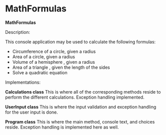 # MathFormulas


**MathFormulas**

Description:

This console application may be used to calculate the following formulas:

 - Circumference of a circle, given a radius
 - Area of a circle, given a radius
 - Volume of a hemisphere , given a radius
 - Area of a triangle , given the length of the sides
 - Solve a quadratic equation

Implementations:

**Calculations class**
This is where all of the corresponding methods reside to perform the different calculations. Exception handling implemented.

**UserInput class**
This is where the input validation and exception handling for the user input is done.

**Program class**
This is where the main method, console text, and choices reside. Exception handling is implemented here as well.

